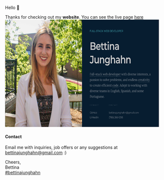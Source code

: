 Hello 👋

Thanks for checking out my **website**. You can see the live page [here](https://bettijung.github.io/Bettina-Junghahn-Portfolio/) 
<img src="images/page.png" height="350px" width="600">

#### Contact

Email me with inquiries, job offers or any suggestions at [bettinajunghahn@gmail.com](mailto:bettinajunghahn@gmail.com) :)

Cheers,  
Bettina  
[#bettinajunghahn](https://www.linkedin.com/in/bettinajunghahn/)